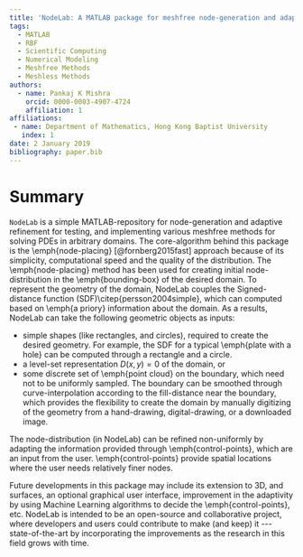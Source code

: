 ```yaml
---
title: 'NodeLab: A MATLAB package for meshfree node-generation and adaptive refinement'
tags:
  - MATLAB
  - RBF
  - Scientific Computing
  - Numerical Modeling
  - Meshfree Methods
  - Meshless Methods
authors:
  - name: Pankaj K Mishra
    orcid: 0000-0003-4907-4724
    affiliation: 1
affiliations:
 - name: Department of Mathematics, Hong Kong Baptist University
   index: 1
date: 2 January 2019
bibliography: paper.bib
---
```


# Summary
``NodeLab`` is a simple MATLAB-repository for node-generation and adaptive refinement for testing, and implementing various meshfree methods for solving PDEs in arbitrary domains. The core-algorithm behind this package is the \emph{node-placing} [@fornberg2015fast] approach because of its simplicity, computational speed and the quality of the distribution. The \emph{node-placing} method has been used for creating initial node-distribution in the \emph{bounding-box} of the desired domain. To represent the geometry of the domain, NodeLab couples the Signed-distance function (SDF)\citep{persson2004simple}, which can computed based on \emph{a priory} information about the domain. As a results, NodeLab can take the following geometric objects as inputs: 

* simple shapes (like rectangles, and circles), required to create the desired geometry. For example, the SDF for a typical \emph{plate with a hole} can be computed through a rectangle and a circle. 
* a level-set representation $D(x,y)=0$ of the domain, or 
* some discrete set of \emph{point cloud} on the boundary, which need not to be uniformly sampled. The boundary can be smoothed through curve-interpolation according to the fill-distance near the boundary, which provides the flexibility to create the domain by manually digitizing of the geometry from a hand-drawing, digital-drawing, or a downloaded image.

The node-distribution (in NodeLab) can be  refined non-uniformly by adapting the information provided through \emph{control-points}, which are an input from the user. \emph{control-points} provide spatial locations where the user needs relatively finer nodes. 

Future developments in this package may include its extension to 3D, and surfaces, an optional graphical user interface, improvement in the adaptivity by using Machine Learning algorithms to decide the \emph{control-points},  etc. NodeLab is intended to be an open-source and collaborative project, where developers and users could contribute to make (and keep) it --- state-of-the-art by incorporating the improvements as the research in this field grows with time.
 
